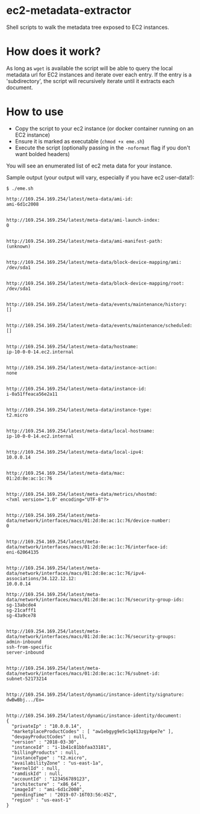 # ec2-metadata-extractor
Shell scripts to walk the metadata tree exposed to EC2 instances.

# How does it work?
As long as `wget` is available the script will be able to query the local metadata url for EC2 instances and iterate over each entry. If the entry is a 'subdirectory', the script will recursively iterate until it extracts each document.

# How to use
- Copy the script to your ec2 instance (or docker container running on an EC2 instance)
- Ensure it is marked as executable (`chmod +x eme.sh`)
- Execute the script (optionally passing in the `-noformat` flag if you don't want bolded headers)

You will see an enumerated list of ec2 meta data for your instance.

Sample output (your output will vary, especially if you have ec2 user-data!):

```
$ ./eme.sh

http://169.254.169.254/latest/meta-data/ami-id:
ami-6d1c2008


http://169.254.169.254/latest/meta-data/ami-launch-index:
0


http://169.254.169.254/latest/meta-data/ami-manifest-path:
(unknown)


http://169.254.169.254/latest/meta-data/block-device-mapping/ami:
/dev/sda1


http://169.254.169.254/latest/meta-data/block-device-mapping/root:
/dev/sda1


http://169.254.169.254/latest/meta-data/events/maintenance/history:
[]


http://169.254.169.254/latest/meta-data/events/maintenance/scheduled:
[]


http://169.254.169.254/latest/meta-data/hostname:
ip-10-0-0-14.ec2.internal


http://169.254.169.254/latest/meta-data/instance-action:
none


http://169.254.169.254/latest/meta-data/instance-id:
i-0a51ffeaca56e2a11


http://169.254.169.254/latest/meta-data/instance-type:
t2.micro


http://169.254.169.254/latest/meta-data/local-hostname:
ip-10-0-0-14.ec2.internal


http://169.254.169.254/latest/meta-data/local-ipv4:
10.0.0.14


http://169.254.169.254/latest/meta-data/mac:
01:2d:8e:ac:1c:76


http://169.254.169.254/latest/meta-data/metrics/vhostmd:
<?xml version="1.0" encoding="UTF-8"?>


http://169.254.169.254/latest/meta-data/network/interfaces/macs/01:2d:8e:ac:1c:76/device-number:
0


http://169.254.169.254/latest/meta-data/network/interfaces/macs/01:2d:8e:ac:1c:76/interface-id:
eni-62064135


http://169.254.169.254/latest/meta-data/network/interfaces/macs/01:2d:8e:ac:1c:76/ipv4-associations/34.122.12.12:
10.0.0.14

http://169.254.169.254/latest/meta-data/network/interfaces/macs/01:2d:8e:ac:1c:76/security-group-ids:
sg-13abcde4
sg-21cafff1
sg-43a9ce78


http://169.254.169.254/latest/meta-data/network/interfaces/macs/01:2d:8e:ac:1c:76/security-groups:
admin-inbound
ssh-from-specific
server-inbound


http://169.254.169.254/latest/meta-data/network/interfaces/macs/01:2d:8e:ac:1c:76/subnet-id:
subnet-52173214


http://169.254.169.254/latest/dynamic/instance-identity/signature:
dwBwBbj.../Eo=


http://169.254.169.254/latest/dynamic/instance-identity/document:
{
  "privateIp" : "10.0.0.14",
  "marketplaceProductCodes" : [ "aw1ebgyg9e5c1q413zgy4pe7e" ],
  "devpayProductCodes" : null,
  "version" : "2018-03-30",
  "instanceId" : "i-1b41c81bbfaa33181",
  "billingProducts" : null,
  "instanceType" : "t2.micro",
  "availabilityZone" : "us-east-1a",
  "kernelId" : null,
  "ramdiskId" : null,
  "accountId" : "123456789123",
  "architecture" : "x86_64",
  "imageId" : "ami-6d1c2008",
  "pendingTime" : "2019-07-16T03:56:45Z",
  "region" : "us-east-1"
}

```
